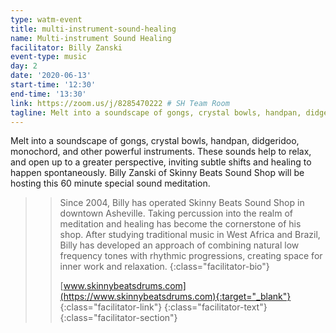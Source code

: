 ```yaml
---
type: watm-event
title: multi-instrument-sound-healing
name: Multi-instrument Sound Healing
facilitator: Billy Zanski
event-type: music
day: 2
date: '2020-06-13'
start-time: '12:30'
end-time: '13:30'
link: https://zoom.us/j/8285470222 # SH Team Room
tagline: Melt into a soundscape of gongs, crystal bowls, handpan, didgeridoo, monochord, and other powerful instruments.  These sounds help to relax, and open up to a greater perspective, inviting subtle shifts and healing to happen spontaneously.
---
```


Melt into a soundscape of gongs, crystal bowls, handpan, didgeridoo, monochord, and other powerful instruments.  These sounds help to relax, and open up to a greater perspective, inviting subtle shifts and healing to happen spontaneously.  Billy Zanski of Skinny Beats Sound Shop will be hosting this 60 minute special sound meditation.

> > Since 2004, Billy has operated Skinny Beats Sound Shop in downtown Asheville. Taking percussion into the realm of meditation and healing has become the cornerstone of his shop. After studying traditional music in West Africa and Brazil, Billy has developed an approach of combining natural low frequency tones with rhythmic progressions, creating space for inner work and relaxation.
> > {:class="facilitator-bio"}
> >
> > [www.skinnybeatsdrums.com](https://www.skinnybeatsdrums.com){:target="_blank"}
> > {:class="facilitator-link"}
> {:class="facilitator-text"}
{:class="facilitator-section"}
